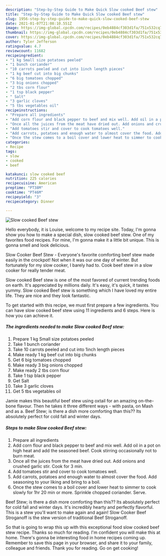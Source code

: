 ```yaml
---
description: "Step-by-Step Guide to Make Quick Slow cooked Beef stew"
title: "Step-by-Step Guide to Make Quick Slow cooked Beef stew"
slug: 1956-step-by-step-guide-to-make-quick-slow-cooked-beef-stew
date: 2021-01-07T21:08:10.551Z
image: https://img-global.cpcdn.com/recipes/0eb4884cf303d1fa/751x532cq70/slow-cooked-beef-stew-recipe-main-photo.jpg
thumbnail: https://img-global.cpcdn.com/recipes/0eb4884cf303d1fa/751x532cq70/slow-cooked-beef-stew-recipe-main-photo.jpg
cover: https://img-global.cpcdn.com/recipes/0eb4884cf303d1fa/751x532cq70/slow-cooked-beef-stew-recipe-main-photo.jpg
author: Tyler Jefferson
ratingvalue: 4.7
reviewcount: 11682
recipeingredient:
- "1 kg Small size potatoes peeled"
- "1 bunch coriander"
- "10 carrots peeled and cut into 1inch length pieces"
- "1 kg beef cut into big chunks"
- "6 big tomatoes chopped"
- "3 big onions chopped"
- "2 tbs corn flour"
- "1 tsp black pepper"
- " Salt"
- "3 garlic cloves"
- "5 tbs vegetables oil"
recipeinstructions:
- "Prepare all ingredients"
- "Add corn flour and black pepper to beef and mix well. Add oil in a pot on high heat and add the seasoned beef. Cook stirring occasionally not to burn meat."
- "Once all the juices from the meat have dried out. Add onions and crushed garlic stir. Cook for 3 min."
- "Add tomatoes stir and cover to cook tomatoes well."
- "Add carrots, potatoes and enough water to almost cover the food. Add seasoning to your liking and bring to a boil."
- "Once the stew comes to a boil cover and lower heat to simmer to cook slowly for 1hr 20 min or more. Sprinkle chopped coriander. Serve."
categories:
- Recipe
tags:
- slow
- cooked
- beef

katakunci: slow cooked beef 
nutrition: 225 calories
recipecuisine: American
preptime: "PT38M"
cooktime: "PT46M"
recipeyield: "3"
recipecategory: Dinner

---
```



![Slow cooked Beef stew](https://img-global.cpcdn.com/recipes/0eb4884cf303d1fa/751x532cq70/slow-cooked-beef-stew-recipe-main-photo.jpg)

Hello everybody, it is Louise, welcome to my recipe site. Today, I'm gonna show you how to make a special dish, slow cooked beef stew. One of my favorites food recipes. For mine, I'm gonna make it a little bit unique. This is gonna smell and look delicious.

Slow Cooker Beef Stew - Everyone&#39;s favorite comforting beef stew made easily in the crockpot! Not when it was our one day of winter. But fortunately for my slow cooker, I barely had to. Cook beef stew in a slow cooker for really tender meat.

Slow cooked Beef stew is one of the most favored of current trending foods on earth. It's appreciated by millions daily. It's easy, it's quick, it tastes yummy. Slow cooked Beef stew is something which I have loved my entire life. They are nice and they look fantastic.


To get started with this recipe, we must first prepare a few ingredients. You can have slow cooked beef stew using 11 ingredients and 6 steps. Here is how you can achieve it.

<!--inarticleads1-->

##### The ingredients needed to make Slow cooked Beef stew:

1. Prepare 1 kg Small size potatoes peeled
1. Take 1 bunch coriander
1. Take 10 carrots peeled and cut into 1inch length pieces
1. Make ready 1 kg beef cut into big chunks
1. Get 6 big tomatoes chopped
1. Make ready 3 big onions chopped
1. Make ready 2 tbs corn flour
1. Take 1 tsp black pepper
1. Get  Salt
1. Take 3 garlic cloves
1. Get 5 tbs vegetables oil


Jamie makes this beautiful beef stew using oxtail for an amazing on-the-bone flavour. Then he takes it three different ways - with pasta, on Mash and as a. Beef Stew; is there a dish more comforting than this?? Its absolutely perfect for cold fall and winter days. 

<!--inarticleads2-->

##### Steps to make Slow cooked Beef stew:

1. Prepare all ingredients
1. Add corn flour and black pepper to beef and mix well. Add oil in a pot on high heat and add the seasoned beef. Cook stirring occasionally not to burn meat.
1. Once all the juices from the meat have dried out. Add onions and crushed garlic stir. Cook for 3 min.
1. Add tomatoes stir and cover to cook tomatoes well.
1. Add carrots, potatoes and enough water to almost cover the food. Add seasoning to your liking and bring to a boil.
1. Once the stew comes to a boil cover and lower heat to simmer to cook slowly for 1hr 20 min or more. Sprinkle chopped coriander. Serve.


Beef Stew; is there a dish more comforting than this?? Its absolutely perfect for cold fall and winter days. It&#39;s incredibly hearty and perfectly flavorful. This is a stew you&#39;ll want to make again and again! Slow Cooker Beef Stroganoff is the stew version of traditional Beef Stroganoff. 

So that is going to wrap this up with this exceptional food slow cooked beef stew recipe. Thanks so much for reading. I'm confident you will make this at home. There's gonna be interesting food in home recipes coming up. Remember to save this page in your browser, and share it to your family, colleague and friends. Thank you for reading. Go on get cooking!
